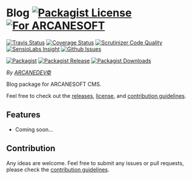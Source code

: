 # Blog [![Packagist License][badge_license]](LICENSE.md) [![For ARCANESOFT][badge_arcanesoft]][link-arcanesoft]

[![Travis Status][badge_build]][link-travis]
[![Coverage Status][badge_coverage]][link-scrutinizer]
[![Scrutinizer Code Quality][badge_quality]][link-scrutinizer]
[![SensioLabs Insight][badge_insight]][link-insight]
[![Github Issues][badge_issues]][link-github-issues]

[![Packagist][badge_package]][link-packagist]
[![Packagist Release][badge_release]][link-packagist]
[![Packagist Downloads][badge_downloads]][link-packagist]

*By [ARCANEDEV&copy;](http://www.arcanedev.net/)*

Blog package for ARCANESOFT CMS.

Feel free to check out the [releases](https://github.com/ARCANESOFT/Blog/releases), [license](LICENSE.md), and [contribution guidelines](CONTRIBUTING.md).

## Features

  - Coming soon&hellip;

## Contribution

Any ideas are welcome. Feel free to submit any issues or pull requests, please check the [contribution guidelines](CONTRIBUTING.md).

[badge_license]:      https://img.shields.io/packagist/l/arcanesoft/blog.svg?style=flat-square
[badge_arcanesoft]:   https://img.shields.io/badge/For-ARCANESOFT%20CMS-orange.svg?style=flat-square
[badge_build]:        https://img.shields.io/travis/ARCANESOFT/Blog.svg?style=flat-square
[badge_coverage]:     https://img.shields.io/scrutinizer/coverage/g/ARCANESOFT/Blog.svg?style=flat-square
[badge_quality]:      https://img.shields.io/scrutinizer/g/ARCANESOFT/Blog.svg?style=flat-square
[badge_insight]:      https://img.shields.io/sensiolabs/i/68e7db8c-ed18-4426-b1ee-be8e2dba15a5.svg?style=flat-square
[badge_issues]:       https://img.shields.io/github/issues/ARCANESOFT/Blog.svg?style=flat-square
[badge_package]:      https://img.shields.io/badge/package-arcanesoft/blog-blue.svg?style=flat-square
[badge_release]:      https://img.shields.io/packagist/v/arcanesoft/blog.svg?style=flat-square
[badge_downloads]:    https://img.shields.io/packagist/dt/arcanesoft/blog.svg?style=flat-square

[link-arcanesoft]:    https://github.com/ARCANESOFT/ARCANESOFT
[link-author]:        https://github.com/arcanedev-maroc
[link-github-repo]:   https://github.com/ARCANESOFT/Blog
[link-github-issues]: https://github.com/ARCANESOFT/Blog/issues
[link-contributors]:  https://github.com/ARCANESOFT/Blog/graphs/contributors
[link-packagist]:     https://packagist.org/packages/arcanesoft/blog
[link-travis]:        https://travis-ci.org/ARCANESOFT/Blog
[link-scrutinizer]:   https://scrutinizer-ci.com/g/ARCANESOFT/Blog/?branch=master
[link-insight]:       https://insight.sensiolabs.com/projects/68e7db8c-ed18-4426-b1ee-be8e2dba15a5
